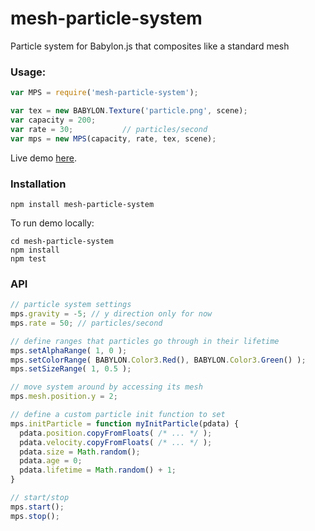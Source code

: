 mesh-particle-system
==========

Particle system for Babylon.js that composites like a standard mesh

### Usage:

```javascript
var MPS = require('mesh-particle-system');

var tex = new BABYLON.Texture('particle.png', scene);
var capacity = 200;
var rate = 30;           // particles/second
var mps = new MPS(capacity, rate, tex, scene);
```

Live demo [here](http://andyhall.github.io/mesh-particle-system/example/).

### Installation

```shell
npm install mesh-particle-system
```

To run demo locally:

```shell
cd mesh-particle-system
npm install
npm test
```

### API

```javascript
// particle system settings
mps.gravity = -5; // y direction only for now
mps.rate = 50; // particles/second

// define ranges that particles go through in their lifetime
mps.setAlphaRange( 1, 0 );
mps.setColorRange( BABYLON.Color3.Red(), BABYLON.Color3.Green() );
mps.setSizeRange( 1, 0.5 );

// move system around by accessing its mesh
mps.mesh.position.y = 2;

// define a custom particle init function to set 
mps.initParticle = function myInitParticle(pdata) {
  pdata.position.copyFromFloats( /* ... */ );
  pdata.velocity.copyFromFloats( /* ... */ );
  pdata.size = Math.random();
  pdata.age = 0;
  pdata.lifetime = Math.random() + 1;
}

// start/stop
mps.start();
mps.stop();
```